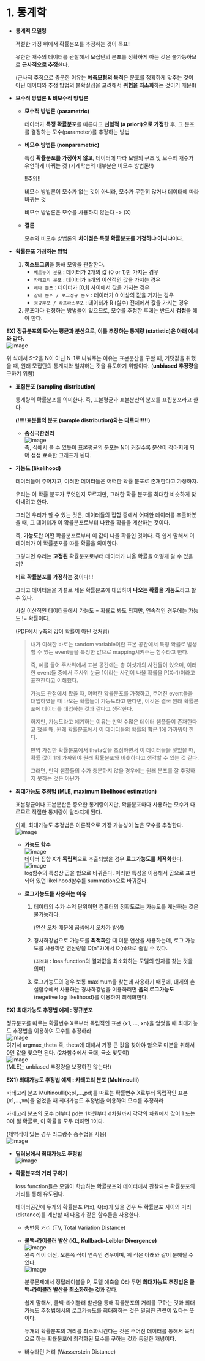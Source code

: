 # 1. 통계학

- **통계적 모델링**

  적절한 가정 위에서 확률분포를 추정하는 것이 목표!

  유한한 개수의 데이터를 관찰해서 모집단의 분포를 정확하게 아는 것은 불가능하므로 **근사적으로 추정**한다. 

  (근사적 추정으로 충분한 이유는 **예측모형의 목적**은 분포를 정확하게 맞추는 것이 아닌 데이터와 추정 방법의 불확실성을 고려해서 **위험을 최소화**하는 것이기 때문!!)

- **모수적 방법론 & 비모수적 방법론**

  - **모수적 방법론 (parametric)**

    데이터가 **특정 확률분포**를 따른다고 **선험적 (a priori)으로 가정**한 후, 그 분포를 결정하는 모수(parameter)를 추정하는 방법

  - **비모수 방법론 (nonparametric)**

    특정 **확률분포를 가정하지 않고**, 데이터에 따라 모델의 구조 및 모수의 개수가 유연하게 바뀌는 것  (기계학습의 대부분은 비모수 방법론!!)

    !!주의!!

    비모수 방법론이 모수가 없는 것이 아니라, 모수가 무한히 많거나 데이터에 따라 바뀌는 것

    비모수 방법론은 모수를 사용하지 않는다 -> (X)

  - **결론**

    모수와 비모수 방법론의 **차이점은 특정 확률분포를 가정하냐 아니냐**이다. 

- **확률분포 가정하는 방법**

  1. **히스토그램**을 통해 모양을 관찰한다. 
     - `베르누이 분포` : 데이터가 2개의 값 (0 or 1)만 가지는 경우
     - `카테고리 분포` : 데이터가 n개의 이산적인 값을 가지는 경우
     - `베타 분포` : 데이터가 [0,1] 사이에서 값을 가지는 경우
     - `감마 분포 / 로그정규 분포` : 데이터가 0 이상의 값을 가지는 경우
     - `정규분포 / 라프라스분포` : 데이터가 R (실수) 전체에서 값을 가지는 경우
  2. 분포마다 검정하는 방법들이 있으므로, 모수를 추정한 후에는 반드시 **검정**을 해야 한다. 

**EX) 정규분포의 모수는 평균과 분산으로, 이를 추정하는 통계량 (statistic)은 아래 예시와 같다.**  
![image](https://user-images.githubusercontent.com/71866756/150474012-87c01821-eacd-4158-bfd5-edb23b0d8bec.png)  

위 식에서 S^2을 N이 아닌 N-1로 나눠주는 이유는 표본분산을 구할 때, 기댓값을 취했을 때, 원래 모집단의 통계치와 일치하는 것을 유도하기 위함이다.  (**unbiased 추정량**을 구하기 위함)

- **표집분포 (sampling distribution)**

  통계량의 확률분포를 의미한다. 즉, 표본평균과 표본분산의 분포를 표집분포라고 한다. 

  **(!!!!!표분들의 분포 (sample distribution)와는 다르다!!!!!)**

  - **중심극한정리**  
    ![image](https://user-images.githubusercontent.com/71866756/150474098-43ac237c-55b1-4599-8152-7f038f419322.png)  
    즉, 식에서 볼 수 있듯이 표본평균의 분포는 N이 커질수록 분산이 작아지게 되어 점점 뾰족한 그래프가 된다. 

- **가능도 (likelihood)**

  데이터들이 주어지고, 이러한 데이터들은 어떠한 확률 분포로 존재한다고 가정하자. 

  우리는 이 확률 분포가 무엇인지 모르지만, 그러한 확률 분포를 최대한 비슷하게 찾아내려고 한다. 
  
  그러면 우리가 할 수 있는 것은, 데이터들의 집합 중에서 어떠한 데이터를 추출하였을 때, 그 데이터가 이 확률분포로부터 나왔을 확률을 계산하는 것이다. 

  즉, **가능도**란 어떤 확률분포로부터 이 값이 나올 확률인 것이다. 즉 쉽게 말해서 이 데이터가 이 확률분포를 따를 확률을 의미한다. 
  
  그렇다면 우리는 **고정된** 확률분포로부터 데이터가 나올 확률을 어떻게 알 수 있을까?
  
  바로 **확률분포를 가정하는 것**이다!!!

  그리고 데이터들을 가설로 세운 확률분포에 대입하여 **나오는 확률을 가능도**라고 할 수 있다.

  사실 이산적인 데이터들에서 가능도 = 확률로 봐도 되지만, 연속적인 경우에는 가능도 != 확률이다. 

  (PDF에서 y축의 값이 확률이 아닌 것처럼) 

  > 내가 이해한 바로는 random variable이란 표본 공간에서 특정 확률로 발생할 수 있는 event들을 특정한 값으로 mapping시켜주는 함수라고 한다. 
  >
  > 즉, 예를 들어 주사위에서 표본 공간에는 총 여섯개의 사건들이 있으며, 이러한 event들 중에서 주사위 눈금 1이라는 사건이 나올 확률을 P(X=1)이라고 표현한다고 이해했다. 
  >
  > 가능도 관점에서 봤을 때, 어떠한 확률분포를 가정하고, 주어진 event들을 대입하였을 때 나오는 확률들이  가능도라고 한다면, 이것은 결국 원래 확률분포에 데이터를 대입하는 것과 같다고 생각한다. 
  >
  > 하지만, 가능도라고 얘기하는 이유는 만약 수많은 데이터 샘플들이 존재한다고 했을 때, 원래 확률분포에서 이 데이터들의 확률의 합은 1에 가까워야 한다. 
  >
  > 만약 가정한 확률분포에서 theta값을 조정하면서 이 데이터들을 넣었을 때, 확률 값이 1에 가까워야 원래 확률분포와 비슷하다고 생각할 수 있는 것 같다. 
  >
  > 그러면, 만약 샘플들의 수가 충분하지 않을 경우에는 원래 분포를 잘 추정하지 못하는 것은 아닌가
  
- **최대가능도 추정법 (MLE, maximum likelihood estimation)**

  표본평균이나 표본분산은 중요한 통계량이지만, 확률분포마다 사용하는 모수가 다르므로 적절한 통계량이 달라지게 된다. 

  이때, 최대가능도 추정법은 이론적으로 가장 가능성이 높은 모수를 추정한다.   
  ![image](https://user-images.githubusercontent.com/71866756/150474054-8f60ba9d-0e5c-47b3-a4b2-a99fbf463fff.png)  
  

  - **가능도 함수**  
    ![image](https://user-images.githubusercontent.com/71866756/150474153-5e6a32f3-badf-4460-b2a3-1b27458a6f5e.png)  
    데이터 집합 X가 **독립적**으로 추출되었을 경우 **로그가능도를 최적화**한다.   
    ![image](https://user-images.githubusercontent.com/71866756/150474188-943d763c-17c0-41a3-a9c4-e549ff8f6dbb.png)  
    log함수의 특성상 곱을 합으로 바꿔준다. 이러한 특성을 이용해서 곱으로 표현되어 있던 likelihood함수를 summation으로 바꿔준다. 

  - **로그가능도를 사용하는 이유**

    1. 데이터의 수가 수억 단위이면 컴퓨터의 정확도로는 가능도를 계산하는 것은 불가능하다.

       (연산 오차 때문에 곱셈에서 오차가 발생)

    2. 경사하강법으로 가능도를 **최적화**할 때 미분 연산을 사용하는데, 로그 가능도를 사용하면 연산량을 O(n^2)에서 O(n)으로 줄일 수 있다. 

       (`최적화` : loss function의 결과값을 최소화하는 모델의 인자를 찾는 것을 의미)

    3. 로그가능도의 경우 보통 maximum을 찾는데 사용하기 때문에, 대게의 손실함수에서 사용하는 경사하강법을 이용하려면 **음의 로그가능도** (negetive log likelihood)를 이용하여 최적화한다. 

**EX) 최대가능도 추정법 예제 : 정규분포**

정규분포를 따르는 확률변수 X로부터 독립적인 표본 {x1, ..., xn}을 얻었을 때 최대가능도 추정법을 이용하여 모수를 추정하라  
![image](https://user-images.githubusercontent.com/71866756/150474232-1b2fdbc5-1553-4fc4-9b22-55acf761e980.png)  
여기서 argmax_theta 즉, theta에 대해서 가장 큰 값을 찾아야 함으로 미분을 취해서 0인 값을 찾으면 된다. (2차함수에서 극대, 극소 찾듯이)   
![image](https://user-images.githubusercontent.com/71866756/150474273-b657c164-d6fc-44c9-a51d-3188840a8041.png)  
(MLE는 unbiased 추정량을 보장하진 않는다!)

**EX1) 최대가능도 추정법 예제 : 카테고리 분포 (Multinoulli)**

카테고리 분포 Multinoulli(x;p1,...,pd)를 따르는 확률변수 X로부터 독립적인 표본 {x1,...,xn}을 얻었을 때 최대가능도 추정법을 이용하여 모수를 추정하라

카테고리 분포의 모수 p1부터 pd는 1차원부터 d차원까지 각각의 차원에서 값이 1 또는 0이 될 확률로, 이 확률을 모두 더하면 1이다. 

(제약식이 있는 경우 라그랑주 승수법을 사용)  
![image](https://user-images.githubusercontent.com/71866756/150474316-09404dc2-b0de-477c-9096-8ef4c56f8965.png)  

- **딥러닝에서 최대가능도 추정법**  
  ![image](https://user-images.githubusercontent.com/71866756/150474353-40afb9b0-6b90-49a5-ad8c-d8b70b0cd6d3.png)  
  
- **확률분포의 거리 구하기**

  loss function들은 모델이 학습하는 확률분포와 데이터에서 관찰되는 확률분포의 거리를 통해 유도된다. 

  데이터공간에 두개의 확률분포 P(x), Q(x)가 있을 경우 두 확률분포 사이의 거리(distance)를 계산할 때 다음과 같은 함수들을 사용한다. 

  - 총변동 거리 (TV, Total Variation Distance)

  - **쿨백-라이블러 발산 (KL, Kullback-Leibler Divergence)**  
   ![image](https://user-images.githubusercontent.com/71866756/150474394-ce916bf7-7814-4be3-a284-76b84a2c6f94.png)  
    왼쪽 식이 이산, 오른쪽 식이 연속인 경우이며, 위 식은 아래와 같이 분해될 수 있다.   
    ![image](https://user-images.githubusercontent.com/71866756/150474457-c868e695-b18c-4223-b8d4-2b703d18dcc8.png)  

    분류문제에서 정답레이블을 P, 모델 예측을 Q라 두면 **최대가능도 추정법은 쿨백-라이블러 발산을 최소화하는 것**과 같다. 

    쉽게 말해서, 쿨백-라이블러 발산을 통해 확률분포의 거리를 구하는 것과 최대가능도 추정법에서의 로그가능도를 최대화하는 것은 밀접한 관련이 있다는 뜻이다. 

    두개의 확률분포의 거리를 최소화시킨다는 것은 주어진 데이터를 통해서 목적으로 하는 확률분포에 최적화된 모수를 구하는 것과 동일한 개념이다.

  - 바슈타인 거리 (Wasserstein Distance)
